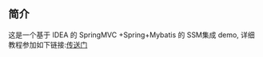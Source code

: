 ## 简介
这是一个基于 IDEA 的 SpringMVC +Spring+Mybatis 的 SSM集成 demo, 详细教程参加如下链接:[传送门](http://www.mephsito.site/2017/08/SSM框架搭建/)